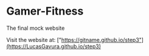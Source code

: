# Gamer-Fitness
The final mock website

Visit the website at: ["https://gitname.github.io/step3"](https://LucasGavura.github.io/step3)

